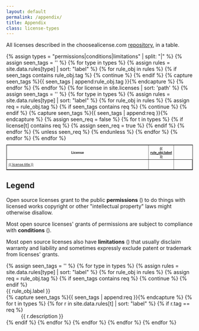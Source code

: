 ```yaml
---
layout: default
permalink: /appendix/
title: Appendix
class: license-types
---
```


All licenses described in the choosealicense.com [repository](https://github.com/github/choosealicense.com), in a table.

<table border style="font-size: xx-small">
{% assign types = "permissions|conditions|limitations" | split: "|" %}
<tr>
  <th>License</th>
  {% assign seen_tags = '' %}
  {% for type in types %}
    {% assign rules = site.data.rules[type] | sort: "label" %}
    {% for rule_obj in rules %}
      {% if seen_tags contains rule_obj.tag %}
        {% continue %}
      {% endif %}
      {% capture seen_tags %}{{ seen_tags | append:rule_obj.tag }}{% endcapture %}
      <th style="text-align: center; width:7%"><a href="#{{ rule_obj.tag }}">{{ rule_obj.label }}</a></th>
    {% endfor %}
  {% endfor %}
</tr>
{% for license in site.licenses | sort: 'path' %}
  <tr style="height: 3em"><td><a href="{{ license.id }}">{{ license.title }}</a></td>
  {% assign seen_tags = '' %}
  {% for type in types %}
    {% assign rules = site.data.rules[type] | sort: "label" %}
    {% for rule_obj in rules %}
      {% assign req = rule_obj.tag %}
      {% if seen_tags contains req %}
        {% continue %}
      {% endif %}
      {% capture seen_tags %}{{ seen_tags | append:req }}{% endcapture %}
      {% assign seen_req = false %}
      {% for t in types %}
        {% if license[t] contains req %}
          <td class="license-{{ t }}" style="text-align:center">
            <span class="{{ req }}">
              <span class="license-sprite {{ req }}"></span>
            </span>
          </td>
          {% assign seen_req = true %}
        {% endif %}
      {% endfor %}
      {% unless seen_req %}
        <td></td>
      {% endunless %}
    {% endfor %}
  {% endfor %}
  </tr>
{% endfor %}
</table>

## Legend

<p>Open source licenses grant to the public <b>permissions</b> (<span class="license-permissions"><span class="license-sprite"></span></span>) to do things with licensed works copyright or other "intellectual property" laws might otherwise disallow.</p>

<p>Most open source licenses' grants of permissions are subject to compliance with <b>conditions</b> (<span class="license-conditions"><span class="license-sprite"></span></span>).</p>

<p>Most open source licenses also have <b>limitations</b> (<span class="license-limitations"><span class="license-sprite"></span></span>) that usually disclaim warranty and liability and sometimes expressly exclude patent or trademark from licenses' grants.</p>

<dl>
{% assign seen_tags = '' %}
{% for type in types %}
  {% assign rules = site.data.rules[type] | sort: "label" %}
  {% for rule_obj in rules %}
    {% assign req = rule_obj.tag %}
    {% if seen_tags contains req %}
      {% continue %}
    {% endif %}
    <dt id="{{ req }}">{{ rule_obj.label }}</dt>
    {% capture seen_tags %}{{ seen_tags | append:req }}{% endcapture %}
    {% for t in types %}
      {% for r in site.data.rules[t] | sort: "label" %}
        {% if r.tag == req %}
          <dd class="license-{{t}}"><span class="license-sprite"></span> {{ r.description }}</dd>
        {% endif %}
      {% endfor %}
    {% endfor %}
  {% endfor %}
{% endfor %}
</dl>
